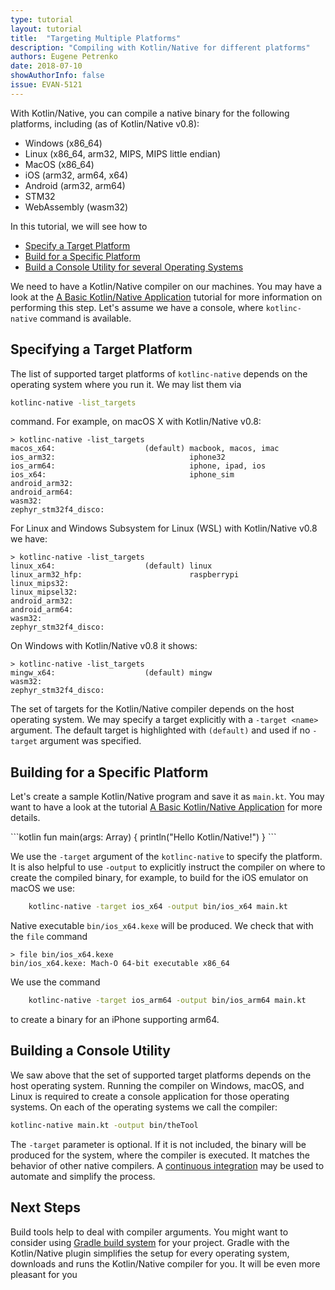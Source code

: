 ```yaml
---
type: tutorial
layout: tutorial
title:  "Targeting Multiple Platforms"
description: "Compiling with Kotlin/Native for different platforms"
authors: Eugene Petrenko
date: 2018-07-10
showAuthorInfo: false
issue: EVAN-5121
---
```


With Kotlin/Native, you can compile a native binary for 
the following platforms, including (as of Kotlin/Native v0.8): 
- Windows (x86_64)
- Linux (x86_64, arm32, MIPS, MIPS little endian)
- MacOS (x86_64)
- iOS (arm32, arm64, x64)
- Android (arm32, arm64)
- STM32
- WebAssembly (wasm32)

In this tutorial, we will see how to

* [Specify a Target Platform](#specifying-a-target-platform)
* [Build for a Specific Platform](#building-for-a-specific-platform)
* [Build a Console Utility for several Operating Systems](#building-a-console-utility)

We need to have a Kotlin/Native compiler on our machines. 
You may have a look at the
[A Basic Kotlin/Native Application](basic-kotlin-native-app.html#obtaining-the-compiler)
tutorial for more information on performing this step.
Let's assume we have a console, where `kotlinc-native` command is available. 

## Specifying a Target Platform

The list of supported target platforms of `kotlinc-native` depends 
on the operating system where you run it. We may list them via 

```bash
kotlinc-native -list_targets
```

command. For example, on macOS X with Kotlin/Native v0.8:
```
> kotlinc-native -list_targets
macos_x64:                    (default) macbook, macos, imac
ios_arm32:                              iphone32
ios_arm64:                              iphone, ipad, ios
ios_x64:                                iphone_sim
android_arm32:
android_arm64:
wasm32:
zephyr_stm32f4_disco:
```

For Linux and Windows Subsystem for Linux (WSL) with Kotlin/Native v0.8 we have:

```
> kotlinc-native -list_targets
linux_x64:                    (default) linux
linux_arm32_hfp:                        raspberrypi
linux_mips32:
linux_mipsel32:
android_arm32:
android_arm64:
wasm32:
zephyr_stm32f4_disco:
```

On Windows with Kotlin/Native v0.8 it shows:
```
> kotlinc-native -list_targets
mingw_x64:                    (default) mingw
wasm32:
zephyr_stm32f4_disco:
```

The set of targets for the Kotlin/Native compiler depends on the host operating system.
We may specify a target explicitly with a `-target <name>` argument. The default target 
is highlighted with `(default)` and used if no `-target` argument was 
specified.

## Building for a Specific Platform

Let's create a sample Kotlin/Native program and save it as `main.kt`. 
You may want to have a look at the tutorial
[A Basic Kotlin/Native Application](basic-kotlin-native-app.html#creating-hello-kotlin) for more details.

<div class="sample" markdown="1" theme="idea">
```kotlin
fun main(args: Array<String>) {
  println("Hello Kotlin/Native!")
}
```
</div>

We use the `-target` argument of the `kotlinc-native` to specify the platform. It is also 
helpful to use `-output` to explicitly instruct
the compiler on where to create the compiled binary, for example, to build for the iOS emulator on macOS we use:

```bash
    kotlinc-native -target ios_x64 -output bin/ios_x64 main.kt
``` 

Native executable `bin/ios_x64.kexe` will be produced. We check that with the `file` command 
```
> file bin/ios_x64.kexe
bin/ios_x64.kexe: Mach-O 64-bit executable x86_64
```

We use the command 
```bash
    kotlinc-native -target ios_arm64 -output bin/ios_arm64 main.kt
```
to create a binary for an iPhone supporting arm64. 

## Building a Console Utility

We saw above that the set of supported target platforms depends on the host operating system.
Running the compiler on Windows, macOS, and Linux is required to create a console application 
for those operating systems. On each of the operating systems we call the compiler:

```bash
kotlinc-native main.kt -output bin/theTool
```

The `-target` parameter is optional. If it is not included, the binary will be produced for the 
system, where the compiler is executed. It matches the behavior of other native compilers.
A [continuous integration](https://en.wikipedia.org/wiki/Continuous_integration)
may be used to automate and simplify the process. 

## Next Steps

Build tools help to deal with compiler arguments. You might want to consider 
using [Gradle build system](gradle-for-kotlin-native.html) for your project. 
Gradle with the Kotlin/Native plugin simplifies the setup for every operating system, downloads and runs 
the Kotlin/Native compiler for you. It will be even more pleasant for you
